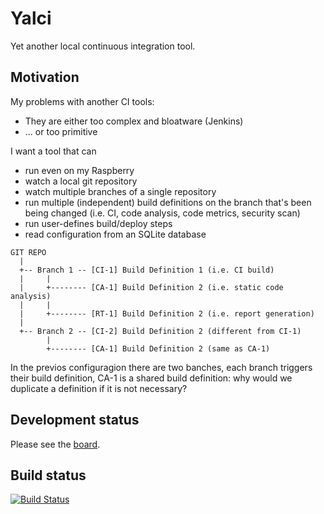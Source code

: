# Yalci
Yet another local continuous integration tool.

## Motivation

My problems with another CI tools:
* They are either too complex and bloatware (Jenkins)
* ... or too primitive

I want a tool that can

* run even on my Raspberry
* watch a local git repository
* watch multiple branches of a single repository
* run multiple (independent) build definitions on the branch that's been being changed (i.e. CI, code analysis, code metrics, security scan)
* run user-defines build/deploy steps
* read configuration from an SQLite database

```
GIT REPO
  |
  +-- Branch 1 -- [CI-1] Build Definition 1 (i.e. CI build)
  |     |
  |     +-------- [CA-1] Build Definition 2 (i.e. static code analysis)
  |     |
  |     +-------- [RT-1] Build Definition 2 (i.e. report generation)
  |
  +-- Branch 2 -- [CI-2] Build Definition 2 (different from CI-1)
        |
        +-------- [CA-1] Build Definition 2 (same as CA-1)
```

In the previos configuragion there are two banches, each branch triggers their build definition, CA-1 is a shared build definition: why would we duplicate a definition if it is not necessary?

## Development status

Please see the [board](https://github.com/fuszenecker/Yalci/projects/1).

## Build status

[![Build Status](https://travis-ci.org/fuszenecker/Yalci.svg?branch=master)](https://travis-ci.org/fuszenecker/Yalci)
